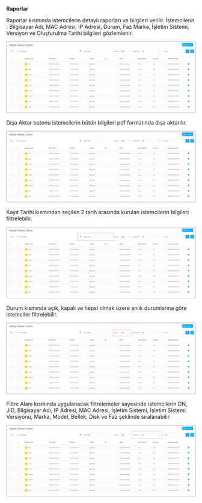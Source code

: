 **Raporlar**

Raporlar kısmında istemcilerin detaylı raporları ve bilgileri verilir. İstemcilerin : 
Bilgisayar Adı,	MAC Adresi, IP Adresi,	Durum, Faz	Marka, İşletim Sistemi,	Versiyon
ve Oluşturulma Tarihi bilgileri gözlemlenir.

![Raporlar](../reports/images/raporlar.png)

Dışa Aktar butonu  istemcilerin bütün bilgileri pdf formatında dışa aktarılır.

![Dısa_Aktar](../reports/images/raporlardisaaktar.png)

Kayıt Tarihi kısmından seçilen 2 tarih arasında kurulan istemcilerin bilgileri filtrelebilir.

![Kayıt](../reports/images/raporlarkayittarihi.png)

Durum kısmında açık, kapalı ve hepsi olmak üzere anlık durumlarına göre istemciler filtrelebilir.

![Durum](../reports/images/raporlardurumu.png)

Filtre Alanı kısmında uygulanacak filtrelemeler sayesinde istemcilerin DN, JID, Bilgisayar Adı, IP Adresi, MAC Adresi,
İşletim Sistemi, İşletim Sistemi Versiyonu, Marka, Model, Bellek, Disk ve Faz şeklinde sıralanabilir.

![Filtre](../reports/images/raporlarfilitrealani.png)


